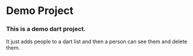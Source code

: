 # Demo Project
### This is a demo dart project.
It just adds people to a dart list and then a person can see them and delete them.
